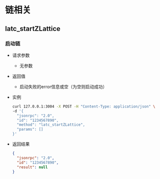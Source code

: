 # 链相关

## latc_startZLattice

### 启动链

- 请求参数

    - 无参数

- 返回值

    - 启动失败的error信息或空（为空则启动成功）

- 实例

  ```bash
  curl 127.0.0.1:3004 -X POST -H "Content-Type: application/json" \
  -d '{
    "jsonrpc": "2.0",
    "id": "1234567890",
    "method": "latc_startZLattice",
    "params": []
  }'
  ```

- 返回结果

  ```json
  {
    "jsonrpc": "2.0",
    "id": "1234567890",
    "result": null
  }
  ```
